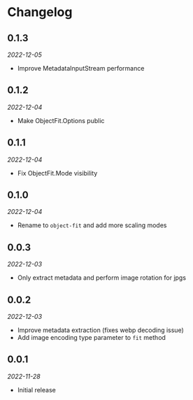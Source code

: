 # Changelog

## 0.1.3

_2022-12-05_

* Improve MetadataInputStream performance

## 0.1.2

_2022-12-04_

* Make ObjectFit.Options public

## 0.1.1

_2022-12-04_

* Fix ObjectFit.Mode visibility

## 0.1.0

_2022-12-04_

* Rename to `object-fit` and add more scaling modes

## 0.0.3

_2022-12-03_

* Only extract metadata and perform image rotation for jpgs

## 0.0.2

_2022-12-03_

* Improve metadata extraction (fixes webp decoding issue)
* Add image encoding type parameter to `fit` method

## 0.0.1

_2022-11-28_

* Initial release